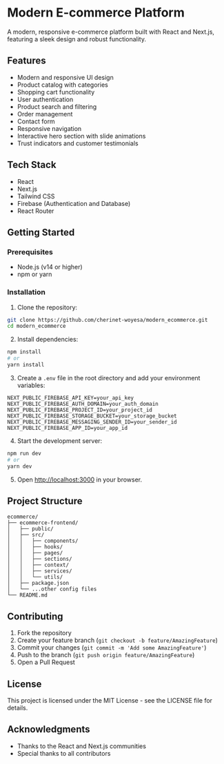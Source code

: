 # Modern E-commerce Platform

A modern, responsive e-commerce platform built with React and Next.js, featuring a sleek design and robust functionality.

## Features

- Modern and responsive UI design
- Product catalog with categories
- Shopping cart functionality
- User authentication
- Product search and filtering
- Order management
- Contact form
- Responsive navigation
- Interactive hero section with slide animations
- Trust indicators and customer testimonials

## Tech Stack

- React
- Next.js
- Tailwind CSS
- Firebase (Authentication and Database)
- React Router

## Getting Started

### Prerequisites

- Node.js (v14 or higher)
- npm or yarn

### Installation

1. Clone the repository:
```bash
git clone https://github.com/cherinet-woyesa/modern_ecommerce.git
cd modern_ecommerce
```

2. Install dependencies:
```bash
npm install
# or
yarn install
```

3. Create a `.env` file in the root directory and add your environment variables:
```
NEXT_PUBLIC_FIREBASE_API_KEY=your_api_key
NEXT_PUBLIC_FIREBASE_AUTH_DOMAIN=your_auth_domain
NEXT_PUBLIC_FIREBASE_PROJECT_ID=your_project_id
NEXT_PUBLIC_FIREBASE_STORAGE_BUCKET=your_storage_bucket
NEXT_PUBLIC_FIREBASE_MESSAGING_SENDER_ID=your_sender_id
NEXT_PUBLIC_FIREBASE_APP_ID=your_app_id
```

4. Start the development server:
```bash
npm run dev
# or
yarn dev
```

5. Open [http://localhost:3000](http://localhost:3000) in your browser.

## Project Structure

```
ecommerce/
├── ecommerce-frontend/
│   ├── public/
│   ├── src/
│   │   ├── components/
│   │   ├── hooks/
│   │   ├── pages/
│   │   ├── sections/
│   │   ├── context/
│   │   ├── services/
│   │   └── utils/
│   ├── package.json
│   └── ...other config files
└── README.md
```

## Contributing

1. Fork the repository
2. Create your feature branch (`git checkout -b feature/AmazingFeature`)
3. Commit your changes (`git commit -m 'Add some AmazingFeature'`)
4. Push to the branch (`git push origin feature/AmazingFeature`)
5. Open a Pull Request

## License

This project is licensed under the MIT License - see the LICENSE file for details.

## Acknowledgments

- Thanks to the React and Next.js communities
- Special thanks to all contributors
